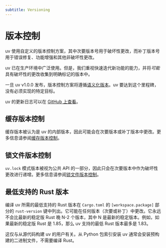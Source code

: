 ```yaml
---
subtitle: Versioning
---
```


# 版本控制

uv 使用自定义的版本控制方案，其中次要版本号用于破坏性更改，而补丁版本号用于错误修复、功能增强和其他非破坏性更改。

uv 已在生产环境中广泛使用。但是，我们重视快速迭代新功能的能力，并将*可能*具有破坏性的更改收集到明确标记的版本中。

一旦 uv v1.0.0 发布，版本控制方案将遵循[语义化版本](https://semver.org/)。uv 要达到这个里程碑，没有必须实现的特定目标。

uv 的更新日志可以在 [GitHub 上查看](https://github.com/astral-sh/uv/blob/main/CHANGELOG.md)。

## 缓存版本控制

缓存版本被认为是 uv 的内部版本，因此可能会在次要版本或补丁版本中更改。更多信息请参阅[缓存版本控制](../../concepts/cache.md#_7)。

## 锁文件版本控制

`uv.lock` 模式版本被视为公共 API 的一部分，因此只会在次要版本中作为破坏性更改进行递增。更多信息请参阅[锁文件版本控制](../../concepts/resolution.md#_20)。

## 最低支持的 Rust 版本

编译 uv 所需的最低支持的 Rust 版本在 `Cargo.toml` 的 `[workspace.package]` 部分的 `rust-version` 键中列出。它可能在任何版本（次要或补丁）中更改。它永远不会比最新的稳定版 Rust 晚 N-2 个版本，其中 N 是最新的稳定版本。例如，如果最新的稳定版 Rust 是 1.85，那么 uv 支持的最低 Rust 版本最多是 1.83。

这仅与从源代码构建 uv 的用户有关。从 Python 包索引安装 uv 通常会安装预构建的二进制文件，不需要编译 Rust。
